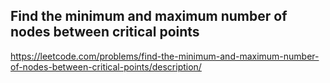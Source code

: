 ## Find the minimum and maximum number of nodes between critical points
https://leetcode.com/problems/find-the-minimum-and-maximum-number-of-nodes-between-critical-points/description/

